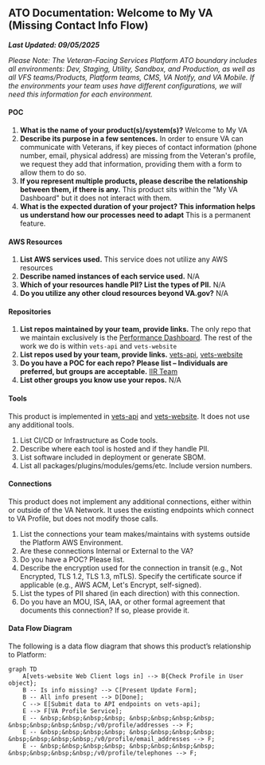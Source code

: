 ## ATO Documentation: Welcome to My VA (Missing Contact Info Flow)
**_Last Updated: 09/05/2025_**

_Please Note: The Veteran-Facing Services Platform ATO boundary includes all environments: Dev, Staging, Utility, Sandbox, and Production, as well as all VFS teams/Products, Platform teams, CMS, VA Notify, and VA Mobile. If the environments your team uses have different configurations, we will need this information for each environment._

#### POC
1. **What is the name of your product(s)/system(s)?** Welcome to My VA
2. **Describe its purpose in a few sentences.** In order to ensure VA can communicate with Veterans, if key pieces of contact information (phone number, email, physical address) are missing from the Veteran's profile, we request they add that information, providing them with a form to allow them to do so.
3. **If you represent multiple products, please describe the relationship between them, if there is any.**  This product sits within the "My VA Dashboard" but it does not interact with them. 
4. **What is the expected duration of your project? This information helps us understand how our processes need to adapt** This is a permanent feature.

#### AWS Resources
1. **List AWS services used.**  This service does not utilize any AWS resources
2. **Describe named instances of each service used.** N/A
3. **Which of your resources handle PII? List the types of PII.** N/A
4. **Do you utilize any other cloud resources beyond VA.gov?** N/A

#### Repositories
1. **List repos maintained by your team, provide links.**  The only repo that we maintain exclusively is the [Performance Dashboard](https://github.com/department-of-veterans-affairs/performance-dashboard).  The rest of the work we do is within `vets-api` and `vets-website`
2. **List repos used by your team, provide links.** [vets-api](https://github.com/department-of-veterans-affairs/vets-api), [vets-website](https://github.com/department-of-veterans-affairs/vets-website)
3. **Do you have a POC for each repo? Please list – Individuals are preferred, but groups are acceptable.** [IIR Team](https://github.com/orgs/department-of-veterans-affairs/teams/va-iir) 
4. **List other groups you know use your repos.** N/A

#### Tools

This product is implemented in [vets-api](https://github.com/department-of-veterans-affairs/vets-api) and [vets-website](https://github.com/department-of-veterans-affairs/vets-website).  It does not use any additional tools.

1. List CI/CD or Infrastructure as Code tools.
2. Describe where each tool is hosted and if they handle PII.
3. List software included in deployment or generate SBOM.
4. List all packages/plugins/modules/gems/etc. Include version numbers.

#### Connections

This product does not implement any additional connections, either within or outside of the VA Network.  It uses the existing endpoints which connect to VA Profile, but does not modify those calls.


1. List the connections your team makes/maintains with systems outside the Platform AWS Environment.
2. Are these connections Internal or External to the VA?
3. Do you have a POC? Please list.
4. Describe the encryption used for the connection in transit (e.g., Not Encrypted, TLS 1.2, TLS 1.3, mTLS). Specify the certificate source if applicable (e.g., AWS ACM, Let's Encrypt, self-signed).
5. List the types of PII shared (in each direction) with this connection.
6. Do you have an MOU, ISA, IAA, or other formal agreement that documents this connection? If so, please provide it.

#### Data Flow Diagram
The following is a data flow diagram that shows this product’s relationship to Platform:

```mermaid
graph TD
    A[vets-website Web Client logs in] --> B{Check Profile in User object};
    B -- Is info missing? --> C[Present Update Form];
    B -- All info present --> D[Done];
    C --> E[Submit data to API endpoints on vets-api];
    E --> F[VA Profile Service];
    E -- &nbsp;&nbsp;&nbsp;&nbsp; &nbsp;&nbsp;&nbsp;&nbsp; &nbsp;&nbsp;&nbsp;&nbsp;/v0/profile/addresses --> F;
    E -- &nbsp;&nbsp;&nbsp;&nbsp; &nbsp;&nbsp;&nbsp;&nbsp; &nbsp;&nbsp;&nbsp;&nbsp;/v0/profile/email_addresses --> F;
    E -- &nbsp;&nbsp;&nbsp;&nbsp; &nbsp;&nbsp;&nbsp;&nbsp; &nbsp;&nbsp;&nbsp;&nbsp;/v0/profile/telephones --> F;
```
